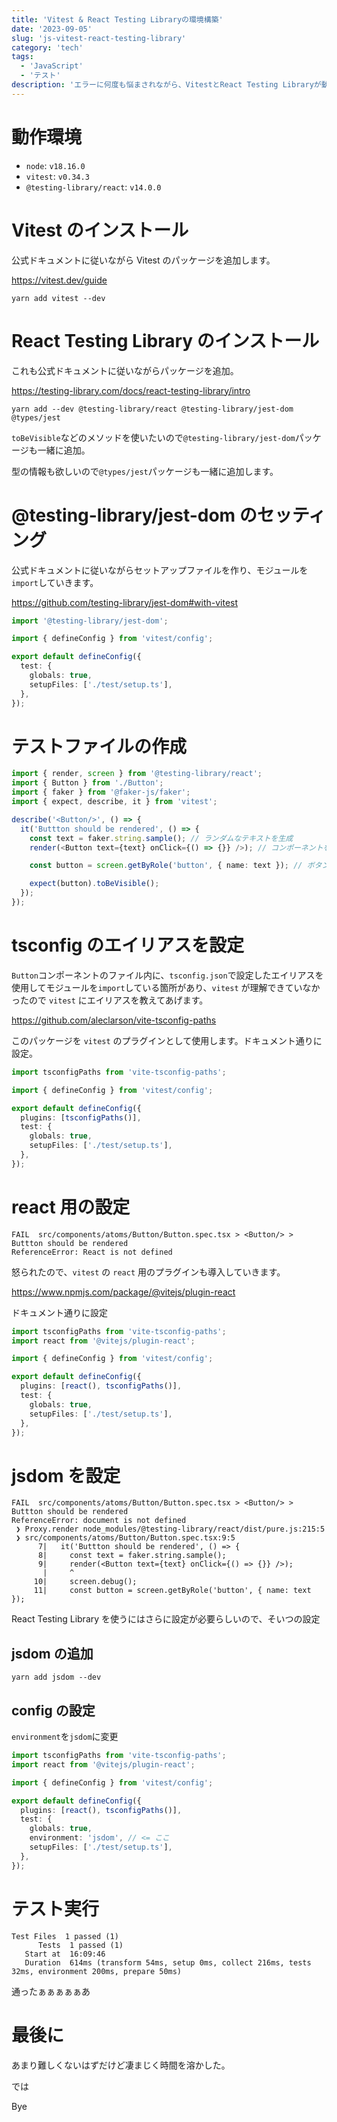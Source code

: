 ```yaml
---
title: 'Vitest & React Testing Libraryの環境構築'
date: '2023-09-05'
slug: 'js-vitest-react-testing-library'
category: 'tech'
tags:
  - 'JavaScript'
  - 'テスト'
description: 'エラーに何度も悩まされながら、VitestとReact Testing Libraryが動作する環境を作れたので記事にします。ユニットテストとしてVitestを用いたスナップショットテストを行いました。'
---
```


# 動作環境

- `node`: `v18.16.0`
- `vitest`: `v0.34.3`
- `@testing-library/react`: `v14.0.0`

# Vitest のインストール

公式ドキュメントに従いながら Vitest のパッケージを追加します。

https://vitest.dev/guide

```
yarn add vitest --dev
```

# React Testing Library のインストール

これも公式ドキュメントに従いながらパッケージを追加。

https://testing-library.com/docs/react-testing-library/intro

```
yarn add --dev @testing-library/react @testing-library/jest-dom @types/jest
```

`toBeVisible`などのメソッドを使いたいので`@testing-library/jest-dom`パッケージも一緒に追加。

型の情報も欲しいので`@types/jest`パッケージも一緒に追加します。

# @testing-library/jest-dom のセッティング

公式ドキュメントに従いながらセットアップファイルを作り、モジュールを`import`していきます。

https://github.com/testing-library/jest-dom#with-vitest

```javascript:test/setup.ts
import '@testing-library/jest-dom';
```

```typescript:vitest.config.ts
import { defineConfig } from 'vitest/config';

export default defineConfig({
  test: {
    globals: true,
    setupFiles: ['./test/setup.ts'],
  },
});
```

# テストファイルの作成

```typescript
import { render, screen } from '@testing-library/react';
import { Button } from './Button';
import { faker } from '@faker-js/faker';
import { expect, describe, it } from 'vitest';

describe('<Button/>', () => {
  it('Buttton should be rendered', () => {
    const text = faker.string.sample(); // ランダムなテキストを生成
    render(<Button text={text} onClick={() => {}} />); // コンポーネントをレンダリング

    const button = screen.getByRole('button', { name: text }); // ボタンを取得

    expect(button).toBeVisible();
  });
});
```

# tsconfig のエイリアスを設定

`Button`コンポーネントのファイル内に、`tsconfig.json`で設定したエイリアスを使用してモジュールを`import`している箇所があり、`vitest` が理解できていなかったので `vitest` にエイリアスを教えてあげます。

https://github.com/aleclarson/vite-tsconfig-paths

このパッケージを `vitest` のプラグインとして使用します。ドキュメント通りに設定。

```typescript:vitest.config.ts
import tsconfigPaths from 'vite-tsconfig-paths';

import { defineConfig } from 'vitest/config';

export default defineConfig({
  plugins: [tsconfigPaths()],
  test: {
    globals: true,
    setupFiles: ['./test/setup.ts'],
  },
});
```

# react 用の設定

```
FAIL  src/components/atoms/Button/Button.spec.tsx > <Button/> > Buttton should be rendered
ReferenceError: React is not defined
```

怒られたので、`vitest` の `react` 用のプラグインも導入していきます。

https://www.npmjs.com/package/@vitejs/plugin-react

ドキュメント通りに設定

```typescript:vitest.config.ts
import tsconfigPaths from 'vite-tsconfig-paths';
import react from '@vitejs/plugin-react';

import { defineConfig } from 'vitest/config';

export default defineConfig({
  plugins: [react(), tsconfigPaths()],
  test: {
    globals: true,
    setupFiles: ['./test/setup.ts'],
  },
});
```

# jsdom を設定

```
FAIL  src/components/atoms/Button/Button.spec.tsx > <Button/> > Buttton should be rendered
ReferenceError: document is not defined
 ❯ Proxy.render node_modules/@testing-library/react/dist/pure.js:215:5
 ❯ src/components/atoms/Button/Button.spec.tsx:9:5
      7|   it('Buttton should be rendered', () => {
      8|     const text = faker.string.sample();
      9|     render(<Button text={text} onClick={() => {}} />);
       |     ^
     10|     screen.debug();
     11|     const button = screen.getByRole('button', { name: text });
```

React Testing Library を使うにはさらに設定が必要らしいので、そいつの設定

## jsdom の追加

```
yarn add jsdom --dev
```

## config の設定

`environment`を`jsdom`に変更

```typescript:vitest.config.ts
import tsconfigPaths from 'vite-tsconfig-paths';
import react from '@vitejs/plugin-react';

import { defineConfig } from 'vitest/config';

export default defineConfig({
  plugins: [react(), tsconfigPaths()],
  test: {
    globals: true,
    environment: 'jsdom', // <= ここ
    setupFiles: ['./test/setup.ts'],
  },
});
```

# テスト実行

```
Test Files  1 passed (1)
      Tests  1 passed (1)
   Start at  16:09:46
   Duration  614ms (transform 54ms, setup 0ms, collect 216ms, tests 32ms, environment 200ms, prepare 50ms)
```

通ったぁぁぁぁぁあ

# 最後に

あまり難しくないはずだけど凄まじく時間を溶かした。

では

Bye
